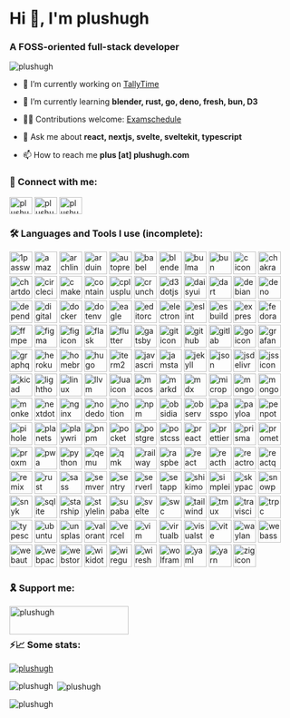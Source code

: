 <h1 align="left">Hi 👋, I'm plushugh</h1>
<h3 align="left">A FOSS-oriented full-stack developer</h3>

<p align="left"> <img src="https://komarev.com/ghpvc/?username=plushugh&label=Profile%20views&color=0e75b6&style=flat-square" alt="plushugh" /> </p>

- 🔭 I’m currently working on [TallyTime](https://github.com/radioclub/tallytime)

- 🌱 I’m currently learning **blender, rust, go, deno, fresh, bun, D3**

- 🧑‍💻 Contributions welcome: [Examschedule](https://github.com/plushugh/examschedule)

- 💬 Ask me about **react, nextjs, svelte, sveltekit, typescript**

- 📫 How to reach me **plus [at] plushugh.com**

<h3 align="left">🔗 Connect with me:</h3>
<p align="left">
<a href="https://dev.to/plushugh" target="blank"><img align="center" src="https://raw.githubusercontent.com/rahuldkjain/github-profile-readme-generator/master/src/images/icons/Social/devto.svg" alt="plushugh" height="30" width="40" /></a>
<a href="https://twitter.com/plushugh" target="blank"><img align="center" src="https://raw.githubusercontent.com/rahuldkjain/github-profile-readme-generator/master/src/images/icons/Social/twitter.svg" alt="plushugh" height="30" width="40" /></a>
<a href="https://www.leetcode.com/plushugh" target="blank"><img align="center" src="https://raw.githubusercontent.com/rahuldkjain/github-profile-readme-generator/master/src/images/icons/Social/leet-code.svg" alt="plushugh" height="30" width="40" /></a>
</p>

<h3 align="left">🛠️ Languages and Tools I use (incomplete):</h3>
<p align="left"> <img src="https://unpkg.com/simple-icons@9.4.0/icons/1password.svg" alt="1password icon" width="40" height="40" />
<img src="https://unpkg.com/simple-icons@9.4.0/icons/amazonaws.svg" alt="amazonaws icon" width="40" height="40" />
<img src="https://unpkg.com/simple-icons@9.4.0/icons/archlinux.svg" alt="archlinux icon" width="40" height="40" />
<img src="https://unpkg.com/simple-icons@9.4.0/icons/arduino.svg" alt="arduino icon" width="40" height="40" />
<img src="https://unpkg.com/simple-icons@9.4.0/icons/autoprefixer.svg" alt="autoprefixer icon" width="40" height="40" />
<img src="https://unpkg.com/simple-icons@9.4.0/icons/babel.svg" alt="babel icon" width="40" height="40" />
<img src="https://unpkg.com/simple-icons@9.4.0/icons/blender.svg" alt="blender icon" width="40" height="40" />
<img src="https://unpkg.com/simple-icons@9.4.0/icons/bulma.svg" alt="bulma icon" width="40" height="40" />
<img src="https://unpkg.com/simple-icons@9.4.0/icons/bun.svg" alt="bun icon" width="40" height="40" />
<img src="https://unpkg.com/simple-icons@9.4.0/icons/c.svg" alt="c icon" width="40" height="40" />
<img src="https://unpkg.com/simple-icons@9.4.0/icons/chakraui.svg" alt="chakraui icon" width="40" height="40" />
<img src="https://unpkg.com/simple-icons@9.4.0/icons/chartdotjs.svg" alt="chartdotjs icon" width="40" height="40" />
<img src="https://unpkg.com/simple-icons@9.4.0/icons/circleci.svg" alt="circleci icon" width="40" height="40" />
<img src="https://unpkg.com/simple-icons@9.4.0/icons/cmake.svg" alt="cmake icon" width="40" height="40" />
<img src="https://unpkg.com/simple-icons@9.4.0/icons/containerd.svg" alt="containerd icon" width="40" height="40" />
<img src="https://unpkg.com/simple-icons@9.4.0/icons/cplusplus.svg" alt="cplusplus icon" width="40" height="40" />
<img src="https://unpkg.com/simple-icons@9.4.0/icons/crunchyroll.svg" alt="crunchyroll icon" width="40" height="40" />
<img src="https://unpkg.com/simple-icons@9.4.0/icons/d3dotjs.svg" alt="d3dotjs icon" width="40" height="40" />
<img src="https://unpkg.com/simple-icons@9.4.0/icons/daisyui.svg" alt="daisyui icon" width="40" height="40" />
<img src="https://unpkg.com/simple-icons@9.4.0/icons/dart.svg" alt="dart icon" width="40" height="40" />
<img src="https://unpkg.com/simple-icons@9.4.0/icons/debian.svg" alt="debian icon" width="40" height="40" />
<img src="https://unpkg.com/simple-icons@9.4.0/icons/deno.svg" alt="deno icon" width="40" height="40" />
<img src="https://unpkg.com/simple-icons@9.4.0/icons/dependabot.svg" alt="dependabot icon" width="40" height="40" />
<img src="https://unpkg.com/simple-icons@9.4.0/icons/digitalocean.svg" alt="digitalocean icon" width="40" height="40" />
<img src="https://unpkg.com/simple-icons@9.4.0/icons/docker.svg" alt="docker icon" width="40" height="40" />
<img src="https://unpkg.com/simple-icons@9.4.0/icons/dotenv.svg" alt="dotenv icon" width="40" height="40" />
<img src="https://unpkg.com/simple-icons@9.4.0/icons/eagle.svg" alt="eagle icon" width="40" height="40" />
<img src="https://unpkg.com/simple-icons@9.4.0/icons/editorconfig.svg" alt="editorconfig icon" width="40" height="40" />
<img src="https://unpkg.com/simple-icons@9.4.0/icons/electron.svg" alt="electron icon" width="40" height="40" />
<img src="https://unpkg.com/simple-icons@9.4.0/icons/eslint.svg" alt="eslint icon" width="40" height="40" />
<img src="https://unpkg.com/simple-icons@9.4.0/icons/esbuild.svg" alt="esbuild icon" width="40" height="40" />
<img src="https://unpkg.com/simple-icons@9.4.0/icons/express.svg" alt="express icon" width="40" height="40" />
<img src="https://unpkg.com/simple-icons@9.4.0/icons/fedora.svg" alt="fedora icon" width="40" height="40" />
<img src="https://unpkg.com/simple-icons@9.4.0/icons/ffmpeg.svg" alt="ffmpeg icon" width="40" height="40" />
<img src="https://unpkg.com/simple-icons@9.4.0/icons/figma.svg" alt="figma icon" width="40" height="40" />
<img src="https://unpkg.com/simple-icons@9.4.0/icons/fig.svg" alt="fig icon" width="40" height="40" />
<img src="https://unpkg.com/simple-icons@9.4.0/icons/flask.svg" alt="flask icon" width="40" height="40" />
<img src="https://unpkg.com/simple-icons@9.4.0/icons/flutter.svg" alt="flutter icon" width="40" height="40" />
<img src="https://unpkg.com/simple-icons@9.4.0/icons/gatsby.svg" alt="gatsby icon" width="40" height="40" />
<img src="https://unpkg.com/simple-icons@9.4.0/icons/git.svg" alt="git icon" width="40" height="40" />
<img src="https://unpkg.com/simple-icons@9.4.0/icons/github.svg" alt="github icon" width="40" height="40" />
<img src="https://unpkg.com/simple-icons@9.4.0/icons/gitlab.svg" alt="gitlab icon" width="40" height="40" />
<img src="https://unpkg.com/simple-icons@9.4.0/icons/go.svg" alt="go icon" width="40" height="40" />
<img src="https://unpkg.com/simple-icons@9.4.0/icons/grafana.svg" alt="grafana icon" width="40" height="40" />
<img src="https://unpkg.com/simple-icons@9.4.0/icons/graphql.svg" alt="graphql icon" width="40" height="40" />
<img src="https://unpkg.com/simple-icons@9.4.0/icons/heroku.svg" alt="heroku icon" width="40" height="40" />
<img src="https://unpkg.com/simple-icons@9.4.0/icons/homebrew.svg" alt="homebrew icon" width="40" height="40" />
<img src="https://unpkg.com/simple-icons@9.4.0/icons/hugo.svg" alt="hugo icon" width="40" height="40" />
<img src="https://unpkg.com/simple-icons@9.4.0/icons/iterm2.svg" alt="iterm2 icon" width="40" height="40" />
<img src="https://unpkg.com/simple-icons@9.4.0/icons/javascript.svg" alt="javascript icon" width="40" height="40" />
<img src="https://unpkg.com/simple-icons@9.4.0/icons/jamstack.svg" alt="jamstack icon" width="40" height="40" />
<img src="https://unpkg.com/simple-icons@9.4.0/icons/jekyll.svg" alt="jekyll icon" width="40" height="40" />
<img src="https://unpkg.com/simple-icons@9.4.0/icons/json.svg" alt="json icon" width="40" height="40" />
<img src="https://unpkg.com/simple-icons@9.4.0/icons/jsdelivr.svg" alt="jsdelivr icon" width="40" height="40" />
<img src="https://unpkg.com/simple-icons@9.4.0/icons/jss.svg" alt="jss icon" width="40" height="40" />
<img src="https://unpkg.com/simple-icons@9.4.0/icons/kicad.svg" alt="kicad icon" width="40" height="40" />
<img src="https://unpkg.com/simple-icons@9.4.0/icons/lighthouse.svg" alt="lighthouse icon" width="40" height="40" />
<img src="https://unpkg.com/simple-icons@9.4.0/icons/linux.svg" alt="linux icon" width="40" height="40" />
<img src="https://unpkg.com/simple-icons@9.4.0/icons/llvm.svg" alt="llvm icon" width="40" height="40" />
<img src="https://unpkg.com/simple-icons@9.4.0/icons/lua.svg" alt="lua icon" width="40" height="40" />
<img src="https://unpkg.com/simple-icons@9.4.0/icons/macos.svg" alt="macos icon" width="40" height="40" />
<img src="https://unpkg.com/simple-icons@9.4.0/icons/markdown.svg" alt="markdown icon" width="40" height="40" />
<img src="https://unpkg.com/simple-icons@9.4.0/icons/mdx.svg" alt="mdx icon" width="40" height="40" />
<img src="https://unpkg.com/simple-icons@9.4.0/icons/micropython.svg" alt="micropython icon" width="40" height="40" />
<img src="https://unpkg.com/simple-icons@9.4.0/icons/mongodb.svg" alt="mongodb icon" width="40" height="40" />
<img src="https://unpkg.com/simple-icons@9.4.0/icons/mongoose.svg" alt="mongoose icon" width="40" height="40" />
<img src="https://unpkg.com/simple-icons@9.4.0/icons/monkeytype.svg" alt="monkeytype icon" width="40" height="40" />
<img src="https://unpkg.com/simple-icons@9.4.0/icons/nextdotjs.svg" alt="nextdotjs icon" width="40" height="40" />
<img src="https://unpkg.com/simple-icons@9.4.0/icons/nginx.svg" alt="nginx icon" width="40" height="40" />
<img src="https://unpkg.com/simple-icons@9.4.0/icons/nodedotjs.svg" alt="nodedotjs icon" width="40" height="40" />
<img src="https://unpkg.com/simple-icons@9.4.0/icons/notion.svg" alt="notion icon" width="40" height="40" />
<img src="https://unpkg.com/simple-icons@9.4.0/icons/npm.svg" alt="npm icon" width="40" height="40" />
<img src="https://unpkg.com/simple-icons@9.4.0/icons/obsidian.svg" alt="obsidian icon" width="40" height="40" />
<img src="https://unpkg.com/simple-icons@9.4.0/icons/observable.svg" alt="observable icon" width="40" height="40" />
<img src="https://unpkg.com/simple-icons@9.4.0/icons/passport.svg" alt="passport icon" width="40" height="40" />
<img src="https://unpkg.com/simple-icons@9.4.0/icons/payloadcms.svg" alt="payloadcms icon" width="40" height="40" />
<img src="https://unpkg.com/simple-icons@9.4.0/icons/penpot.svg" alt="penpot icon" width="40" height="40" />
<img src="https://unpkg.com/simple-icons@9.4.0/icons/pihole.svg" alt="pihole icon" width="40" height="40" />
<img src="https://unpkg.com/simple-icons@9.4.0/icons/planetscale.svg" alt="planetscale icon" width="40" height="40" />
<img src="https://unpkg.com/simple-icons@9.4.0/icons/playwright.svg" alt="playwright icon" width="40" height="40" />
<img src="https://unpkg.com/simple-icons@9.4.0/icons/pnpm.svg" alt="pnpm icon" width="40" height="40" />
<img src="https://unpkg.com/simple-icons@9.4.0/icons/pocketbase.svg" alt="pocketbase icon" width="40" height="40" />
<img src="https://unpkg.com/simple-icons@9.4.0/icons/postgresql.svg" alt="postgresql icon" width="40" height="40" />
<img src="https://unpkg.com/simple-icons@9.4.0/icons/postcss.svg" alt="postcss icon" width="40" height="40" />
<img src="https://unpkg.com/simple-icons@9.4.0/icons/preact.svg" alt="preact icon" width="40" height="40" />
<img src="https://unpkg.com/simple-icons@9.4.0/icons/prettier.svg" alt="prettier icon" width="40" height="40" />
<img src="https://unpkg.com/simple-icons@9.4.0/icons/prisma.svg" alt="prisma icon" width="40" height="40" />
<img src="https://unpkg.com/simple-icons@9.4.0/icons/prometheus.svg" alt="prometheus icon" width="40" height="40" />
<img src="https://unpkg.com/simple-icons@9.4.0/icons/proxmox.svg" alt="proxmox icon" width="40" height="40" />
<img src="https://unpkg.com/simple-icons@9.4.0/icons/pwa.svg" alt="pwa icon" width="40" height="40" />
<img src="https://unpkg.com/simple-icons@9.4.0/icons/python.svg" alt="python icon" width="40" height="40" />
<img src="https://unpkg.com/simple-icons@9.4.0/icons/qemu.svg" alt="qemu icon" width="40" height="40" />
<img src="https://unpkg.com/simple-icons@9.4.0/icons/qmk.svg" alt="qmk icon" width="40" height="40" />
<img src="https://unpkg.com/simple-icons@9.4.0/icons/railway.svg" alt="railway icon" width="40" height="40" />
<img src="https://unpkg.com/simple-icons@9.4.0/icons/raspberrypi.svg" alt="raspberrypi icon" width="40" height="40" />
<img src="https://unpkg.com/simple-icons@9.4.0/icons/react.svg" alt="react icon" width="40" height="40" />
<img src="https://unpkg.com/simple-icons@9.4.0/icons/reacthookform.svg" alt="reacthookform icon" width="40" height="40" />
<img src="https://unpkg.com/simple-icons@9.4.0/icons/reactrouter.svg" alt="reactrouter icon" width="40" height="40" />
<img src="https://unpkg.com/simple-icons@9.4.0/icons/reactquery.svg" alt="reactquery icon" width="40" height="40" />
<img src="https://unpkg.com/simple-icons@9.4.0/icons/remix.svg" alt="remix icon" width="40" height="40" />
<img src="https://unpkg.com/simple-icons@9.4.0/icons/rust.svg" alt="rust icon" width="40" height="40" />
<img src="https://unpkg.com/simple-icons@9.4.0/icons/sass.svg" alt="sass icon" width="40" height="40" />
<img src="https://unpkg.com/simple-icons@9.4.0/icons/semver.svg" alt="semver icon" width="40" height="40" />
<img src="https://unpkg.com/simple-icons@9.4.0/icons/sentry.svg" alt="sentry icon" width="40" height="40" />
<img src="https://unpkg.com/simple-icons@9.4.0/icons/serverless.svg" alt="serverless icon" width="40" height="40" />
<img src="https://unpkg.com/simple-icons@9.4.0/icons/setapp.svg" alt="setapp icon" width="40" height="40" />
<img src="https://unpkg.com/simple-icons@9.4.0/icons/shikimori.svg" alt="shikimori icon" width="40" height="40" />
<img src="https://unpkg.com/simple-icons@9.4.0/icons/simpleicons.svg" alt="simpleicons icon" width="40" height="40" />
<img src="https://unpkg.com/simple-icons@9.4.0/icons/skypack.svg" alt="skypack icon" width="40" height="40" />
<img src="https://unpkg.com/simple-icons@9.4.0/icons/snowpack.svg" alt="snowpack icon" width="40" height="40" />
<img src="https://unpkg.com/simple-icons@9.4.0/icons/snyk.svg" alt="snyk icon" width="40" height="40" />
<img src="https://unpkg.com/simple-icons@9.4.0/icons/sqlite.svg" alt="sqlite icon" width="40" height="40" />
<img src="https://unpkg.com/simple-icons@9.4.0/icons/starship.svg" alt="starship icon" width="40" height="40" />
<img src="https://unpkg.com/simple-icons@9.4.0/icons/stylelint.svg" alt="stylelint icon" width="40" height="40" />
<img src="https://unpkg.com/simple-icons@9.4.0/icons/supabase.svg" alt="supabase icon" width="40" height="40" />
<img src="https://unpkg.com/simple-icons@9.4.0/icons/svelte.svg" alt="svelte icon" width="40" height="40" />
<img src="https://unpkg.com/simple-icons@9.4.0/icons/swc.svg" alt="swc icon" width="40" height="40" />
<img src="https://unpkg.com/simple-icons@9.4.0/icons/tailwindcss.svg" alt="tailwindcss icon" width="40" height="40" />
<img src="https://unpkg.com/simple-icons@9.4.0/icons/tmux.svg" alt="tmux icon" width="40" height="40" />
<img src="https://unpkg.com/simple-icons@9.4.0/icons/travisci.svg" alt="travisci icon" width="40" height="40" />
<img src="https://unpkg.com/simple-icons@9.4.0/icons/trpc.svg" alt="trpc icon" width="40" height="40" />
<img src="https://unpkg.com/simple-icons@9.4.0/icons/typescript.svg" alt="typescript icon" width="40" height="40" />
<img src="https://unpkg.com/simple-icons@9.4.0/icons/ubuntu.svg" alt="ubuntu icon" width="40" height="40" />
<img src="https://unpkg.com/simple-icons@9.4.0/icons/unsplash.svg" alt="unsplash icon" width="40" height="40" />
<img src="https://unpkg.com/simple-icons@9.4.0/icons/valorant.svg" alt="valorant icon" width="40" height="40" />
<img src="https://unpkg.com/simple-icons@9.4.0/icons/vercel.svg" alt="vercel icon" width="40" height="40" />
<img src="https://unpkg.com/simple-icons@9.4.0/icons/vim.svg" alt="vim icon" width="40" height="40" />
<img src="https://unpkg.com/simple-icons@9.4.0/icons/virtualbox.svg" alt="virtualbox icon" width="40" height="40" />
<img src="https://unpkg.com/simple-icons@9.4.0/icons/visualstudiocode.svg" alt="visualstudiocode icon" width="40" height="40" />
<img src="https://unpkg.com/simple-icons@9.4.0/icons/vite.svg" alt="vite icon" width="40" height="40" />
<img src="https://unpkg.com/simple-icons@9.4.0/icons/wayland.svg" alt="wayland icon" width="40" height="40" />
<img src="https://unpkg.com/simple-icons@9.4.0/icons/webassembly.svg" alt="webassembly icon" width="40" height="40" />
<img src="https://unpkg.com/simple-icons@9.4.0/icons/webauthn.svg" alt="webauthn icon" width="40" height="40" />
<img src="https://unpkg.com/simple-icons@9.4.0/icons/webpack.svg" alt="webpack icon" width="40" height="40" />
<img src="https://unpkg.com/simple-icons@9.4.0/icons/webstorm.svg" alt="webstorm icon" width="40" height="40" />
<img src="https://unpkg.com/simple-icons@9.4.0/icons/wikidotjs.svg" alt="wikidotjs icon" width="40" height="40" />
<img src="https://unpkg.com/simple-icons@9.4.0/icons/wireguard.svg" alt="wireguard icon" width="40" height="40" />
<img src="https://unpkg.com/simple-icons@9.4.0/icons/wireshark.svg" alt="wireshark icon" width="40" height="40" />
<img src="https://unpkg.com/simple-icons@9.4.0/icons/wolfram.svg" alt="wolfram icon" width="40" height="40" />
<img src="https://unpkg.com/simple-icons@9.4.0/icons/yaml.svg" alt="yaml icon" width="40" height="40" />
<img src="https://unpkg.com/simple-icons@9.4.0/icons/yarn.svg" alt="yarn icon" width="40" height="40" />
<img src="https://unpkg.com/simple-icons@9.4.0/icons/zig.svg" alt="zig icon" width="40" height="40" /> </p>

<h3 align="left">🎗️ Support me:</h3>
<p><a href="https://www.buymeacoffee.com/plushugh"> <img align="left" src="https://cdn.buymeacoffee.com/buttons/v2/default-yellow.png" height="50" width="210" alt="plushugh" /></a></p><br><br>

<h3 align="left">⚡📈 Some stats:</h3>

<p align="left"> <a href="https://github.com/ryo-ma/github-profile-trophy"><img src="https://github-profile-trophy.vercel.app/?username=plushugh&no-frame=true" alt="plushugh" /></a> </p>

<p><img align="left" src="https://github-readme-stats.vercel.app/api/top-langs?username=plushugh&show_icons=true&locale=en&layout=compact" alt="plushugh" /></p>

<p>&nbsp;<img align="center" src="https://github-readme-stats.vercel.app/api?username=plushugh&show_icons=true&locale=en" alt="plushugh" /></p>

<p><img align="center" src="https://github-readme-streak-stats.herokuapp.com/?user=plushugh&theme=default" alt="plushugh" /></p>
